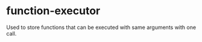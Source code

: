 # function-executor
Used to store functions that can be executed with same arguments with one call.
